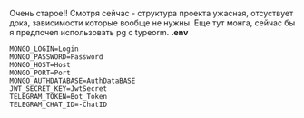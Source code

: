 Очень старое!! Смотря сейчас - структура проекта ужасная, отсуствует дока, зависимости которые вообще не нужны. Еще тут монга, сейчас
бы я предпочел использовать pg с typeorm. 
__.env__
```dotenv
MONGO_LOGIN=Login
MONGO_PASSWORD=Password
MONGO_HOST=Host
MONGO_PORT=Port
MONGO_AUTHDATABASE=AuthDataBASE
JWT_SECRET_KEY=JwtSecret
TELEGRAM_TOKEN=Bot_Token
TELEGRAM_CHAT_ID=-ChatID
```

